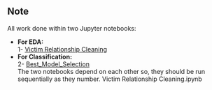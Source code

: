 ## Note
All work done within two Jupyter notebooks:
- **For EDA:**<br/>
  1- [Victim Relationship Cleaning](https://github.com/renad-albishri/Classification-Predicting-Victim-Relationship/blob/main/Jupyter%20Notebooks/Victim%20Relationship%20Cleaning.ipynb)<br/>
- **For Classification:** <br/>
  2- [Best_Model_Selection]()<br/>
The two notebooks depend on each other so, they should be run sequentially as they number.
Victim Relationship Cleaning.ipynb


